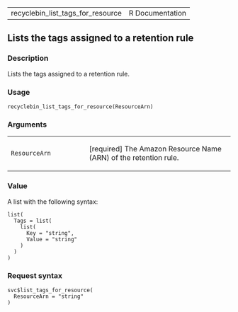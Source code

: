 <table style="width: 100%;">
<tbody>
<tr class="odd">
<td>recyclebin_list_tags_for_resource</td>
<td style="text-align: right;">R Documentation</td>
</tr>
</tbody>
</table>

## Lists the tags assigned to a retention rule

### Description

Lists the tags assigned to a retention rule.

### Usage

    recyclebin_list_tags_for_resource(ResourceArn)

### Arguments

<table>
<colgroup>
<col style="width: 35%" />
<col style="width: 65%" />
</colgroup>
<tbody>
<tr class="odd">
<td><code
id="recyclebin_list_tags_for_resource_:_ResourceArn">ResourceArn</code></td>
<td><p>[required] The Amazon Resource Name (ARN) of the retention
rule.</p></td>
</tr>
</tbody>
</table>

### Value

A list with the following syntax:

    list(
      Tags = list(
        list(
          Key = "string",
          Value = "string"
        )
      )
    )

### Request syntax

    svc$list_tags_for_resource(
      ResourceArn = "string"
    )
